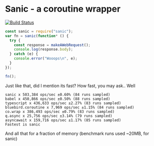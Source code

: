 # Sanic - a coroutine wrapper
[![Build Status](https://travis-ci.com/aurieh/sanic.svg?token=EAx6eCrkYNcVTTEG4DY5&branch=master)](https://travis-ci.com/aurieh/sanic)

```js
const sanic = require("sanic");
var fn = sanic(function* () {
  try {
    const response = makeAWebRequest();
    console.log(response.body);
  } catch (e) {
    console.error("Wooops\n", e);
  }
});

fn();
```
Just like that, did I mention its fast? How fast, you may ask.. Well
```
sanic x 503,384 ops/sec ±0.60% (84 runs sampled)
babel x 450,866 ops/sec ±0.50% (88 runs sampled)
typescript x 436,633 ops/sec ±2.27% (83 runs sampled)
bluebird.coroutine x 7,969 ops/sec ±1.15% (84 runs sampled)
co.wrap x 386,493 ops/sec ±0.79% (83 runs sampled)
q.async x 25,756 ops/sec ±3.14% (79 runs sampled)
asyncawait x 159,716 ops/sec ±1.17% (85 runs sampled)
Fastest is sanic
```
And all that for a fraction of memory (benchmark runs used ~20MB, for sanic)
